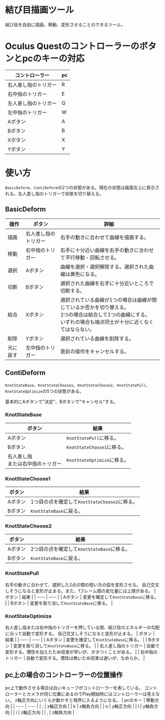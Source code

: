結び目描画ツール
====
結び目を自由に描画、移動、変形させることのできるツール。

# Oculus Questのコントローラーのボタンとpcのキーの対応

| コントローラー | pc |
| ---- | ---- |
| 右人差し指のトリガー | R |
| 右中指のトリガー | E |
| 左人差し指のトリガー | Q |
| 左中指のトリガー | W |
| Aボタン | A |
| Bボタン | B |
| Xボタン | X |
| Yボタン | Y |

# 使い方
`BasicDeform`、`ContiDeform`の2つの状態がある。現在の状態は画面左上に表示される。左人差し指のトリガーで状態を切り替える。

## BasicDeform
| 操作 | ボタン | 詳細 |
| ---- | ---- | ---- |
| 描画 | 右人差し指のトリガー | 右手の動きに合わせて曲線を描画する。|
| 移動 | 右中指のトリガー | 右手に十分近い曲線を右手の動きに合わせて平行移動・回転させる。 |
| 選択 | Aボタン | 曲線を選択・選択解除する。選択された曲線は黄色になる。 |
| 切断 | Bボタン | 選択された曲線を右手に十分近いところで切断する。 |
| 結合 | Xボタン | 選択されている曲線が1つの場合は曲線が閉じているか否かを切り替える。<br>2つの場合は結合して1つの曲線にする。<br>いずれの場合も端点同士が十分に近くなくてはならない。 |
| 削除 | Yボタン | 選択されている曲線を削除する。|
| 元に戻す | 左中指のトリガー | 直前の操作をキャンセルする。 |

<!-- * 左人差し指のトリガー : 選択されている曲線を Bezier 曲線で整形する。整形し終えると選択が解除される。 -->

## ContiDeform
`KnotStateBase`、`KnotStateChoose1`、`KnotStateChoose2`、`KnotStatePull`、`KnotStateOptimize`の5つの状態がある。

基本的にAボタンで"決定"、Bボタンで"キャンセル"する。
### KnotStateBase
| ボタン | 結果 |
| ---- | ---- |
| Aボタン | `KnotStatePull`に移る。 |
| Bボタン | `KnotStateChoose1`に移る。 |
| 右人差し指<br>または右中指のトリガー | `KnotStateOptimize`に移る。 |
### KnotStateChoose1
| ボタン | 結果 |
| ---- | ---- |
| Aボタン | 1つ目の点を確定して`KnotStateChoose2`に移る。 |
| Bボタン | `KnotStateBase`に戻る。 |
### KnotStateChoose2
| ボタン | 結果 |
| ---- | ---- |
| Aボタン | 2つ目の点を確定して`KnotStateBase`に移る。 |
| Bボタン | `KnotStateBase`に戻る。 |
### KnotStatePull
右手の動きに合わせて、選択した2点の間の短い方の弧を変形させる。
自己交叉しそうになると変形が止まる。また、1フレーム間の変化量には上限がある。
| ボタン | 結果 |
| ---- | ---- |
| Aボタン | 変更を確定して`KnotStateBase`に移る。 |
| Bボタン | 変更を取り消して`KnotStateBase`に移る。 |
### KnotStateOptimize
右人差し指または右中指のトリガーを押している間、結び目のエネルギーの勾配に沿って自動で変形する。
自己交叉しそうになると変形が止まる。
| ボタン | 結果 |
| ---- | ---- |
| Aボタン | 変更を確定して`KnotStateBase`に移る。 |
| Bボタン | 変更を取り消して`KnotStateBase`に移る。 |
| 右人差し指のトリガー | 自動で変形する。慣性を加えたため収束が早いが、ガタつくことがある。 |
| 右中指のトリガー | 自動で変形する。慣性は無いため収束は遅いが、なめらか。 |

## pc上の場合のコントローラーの位置操作
pc上で動作させる場合は白いキューブがコントローラーを表している。
コントローラーとカメラが同じ位置にあるのでPlay開始時にはコントローラーは見えない。
z軸正方向にいくらか動かすと視界に入るようになる。
| pcのキー | 移動方向 |
| ---- | ---- |
| ; | x軸正方向 |
| k | x軸負方向 |
| o | y軸正方向 |
| l | y軸負方向 |
| i | z軸正方向 |
| , | z軸負方向 |
